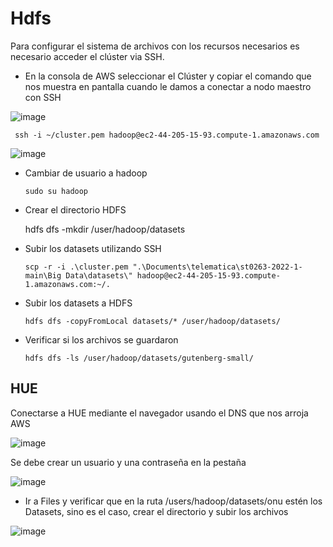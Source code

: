 # Hdfs

Para configurar el sistema de archivos con los recursos necesarios es necesario acceder el clúster via SSH.

- En la consola de AWS seleccionar el Clúster y copiar el comando que nos muestra en pantalla cuando le damos a conectar a nodo maestro con SSH

![image](https://user-images.githubusercontent.com/53226911/171088541-fe0ec228-5362-40a8-be42-5bb274ae4a22.png)

     ssh -i ~/cluster.pem hadoop@ec2-44-205-15-93.compute-1.amazonaws.com
     
![image](https://user-images.githubusercontent.com/53226911/171088608-7d8f1ba9-f92d-4abf-b928-cb9553502fa3.png)

- Cambiar de usuario a hadoop


      sudo su hadoop
      
- Crear el directorio HDFS
  
  hdfs dfs -mkdir /user/hadoop/datasets
  
- Subir los datasets utilizando SSH

      scp -r -i .\cluster.pem ".\Documents\telematica\st0263-2022-1-main\Big Data\datasets\" hadoop@ec2-44-205-15-93.compute-1.amazonaws.com:~/.
      
- Subir los datasets a HDFS
      
      hdfs dfs -copyFromLocal datasets/* /user/hadoop/datasets/

- Verificar si los archivos se guardaron

      hdfs dfs -ls /user/hadoop/datasets/gutenberg-small/
      
 
 ## HUE
 
 Conectarse a HUE mediante el navegador usando el DNS que nos arroja AWS
 
 ![image](https://user-images.githubusercontent.com/53226911/171090686-0c90303e-209d-483c-b7c3-dfec078f6e16.png)


Se debe crear un usuario y una contraseña en la pestaña

![image](https://user-images.githubusercontent.com/53226911/171090754-4bed5a99-2f9a-474b-916a-fa8e79afefb7.png)


- Ir a Files y verificar que en la ruta /users/hadoop/datasets/onu estén los Datasets, sino es el caso, crear el directorio y subir los archivos

![image](https://user-images.githubusercontent.com/53226911/171091336-544c35d0-963a-46f5-8336-9ca28506b0bf.png)


